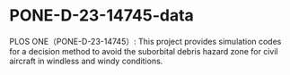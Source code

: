 # PONE-D-23-14745-data
PLOS ONE（PONE-D-23-14745）: <Dynamic Avoidance Decision Method for Civil Aircraft in a Suborbital Debris Hazard Zone>
This project provides simulation codes for a decision method to avoid the suborbital debris hazard zone for civil aircraft in windless and windy conditions.
